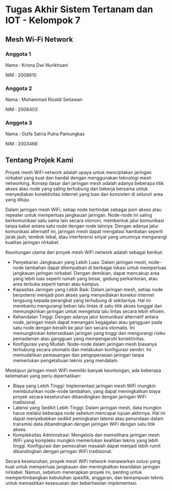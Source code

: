 # Tugas Akhir Sistem Tertanam dan IOT - Kelompok 7

## Mesh Wi-Fi Network

### Anggota 1
Nama    : Krisna Dwi Nurikhsani

NIM     : 2008610

### Anggota 2
Nama    : Muhammad Rizaldi Setiawan

NIM     : 2008403

### Anggota 3
Nama    : Gizfa Satria Putra Pamungkas

NIM     : 2003466


## Tentang Projek Kami

Proyek mesh WiFi network adalah upaya untuk menciptakan jaringan nirkabel yang kuat dan handal dengan menggunakan teknologi mesh networking. Konsep dasar dari jaringan mesh adalah adanya beberapa titik akses atau node yang saling terhubung dan bekerja bersama untuk menyediakan konektivitas internet yang luas dan konsisten di seluruh area yang dituju.

Dalam jaringan mesh WiFi, setiap node bertindak sebagai poin akses atau repeater untuk memperluas jangkauan jaringan. Node-node ini saling berkomunikasi satu sama lain secara otonom, membentuk jalur komunikasi tanpa kabel antara satu node dengan node lainnya. Dengan adanya jalur komunikasi alternatif ini, jaringan mesh dapat mengatasi hambatan seperti jarak jauh, tembok tebal, atau interferensi sinyal yang umumnya mengurangi kualitas jaringan nirkabel.

Keuntungan utama dari proyek mesh WiFi network adalah sebagai berikut:

- Penyebaran Jangkauan yang Lebih Luas: Dalam jaringan mesh, node-node tambahan dapat ditempatkan di berbagai lokasi untuk memperluas jangkauan jaringan nirkabel. Dengan demikian, dapat mencakup area yang lebih luas seperti rumah yang besar, gedung perkantoran, atau area terbuka seperti taman atau kampus.
- Kapasitas Jaringan yang Lebih Baik: Dalam jaringan mesh, setiap node berpotensi menjadi poin akses yang menyediakan koneksi internet langsung kepada perangkat yang terhubung di sekitarnya. Hal ini membantu mengurangi beban lalu lintas di satu titik akses tunggal dan memungkinkan jaringan untuk mengelola lalu lintas secara lebih efisien.
- Kehandalan Tinggi: Dengan adanya jalur komunikasi alternatif antara node, jaringan mesh dapat menangani kegagalan atau gangguan pada satu node dengan beralih ke jalur lain secara otomatis. Ini memungkinkan ketersediaan jaringan yang tinggi dan mengurangi risiko pemadaman atau gangguan yang mempengaruhi konektivitas.
- Konfigurasi yang Mudah: Node-node dalam jaringan mesh biasanya terhubung secara otomatis dan melakukan konfigurasi sendiri. Ini memudahkan pemasangan dan pengoperasian jaringan tanpa memerlukan pengetahuan teknis yang mendalam.

Meskipun jaringan mesh WiFi memiliki banyak keuntungan, ada beberapa kelemahan yang perlu diperhatikan:

- Biaya yang Lebih Tinggi: Implementasi jaringan mesh WiFi mungkin membutuhkan node-node tambahan, yang dapat meningkatkan biaya proyek secara keseluruhan dibandingkan dengan jaringan WiFi tradisional.
- Latensi yang Sedikit Lebih Tinggi: Dalam jaringan mesh, data mungkin harus melalui beberapa node sebelum mencapai tujuan akhirnya. Hal ini dapat menyebabkan sedikit peningkatan latensi atau penundaan dalam transmisi data dibandingkan dengan jaringan WiFi dengan satu titik akses.
- Kompleksitas Administrasi: Mengelola dan memelihara jaringan mesh WiFi yang kompleks mungkin memerlukan keahlian teknis yang lebih tinggi. Konfigurasi dan pemecahan masalah dapat menjadi lebih rumit dibandingkan dengan jaringan WiFi tradisional.

Secara keseluruhan, proyek mesh WiFi network menawarkan solusi yang kuat untuk memperluas jangkauan dan meningkatkan keandalan jaringan nirkabel. Namun, sebelum menerapkan proyek ini, penting untuk mempertimbangkan kebutuhan spesifik, anggaran, dan kemampuan teknis untuk memastikan kesesuaian dan keberhasilan implementasi.
